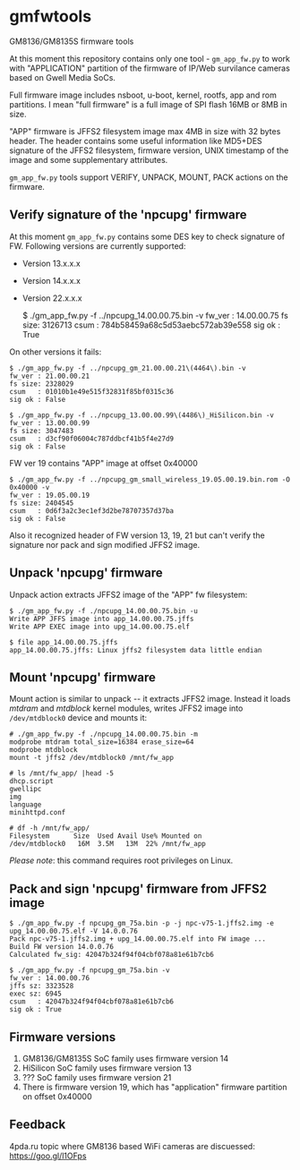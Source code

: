 # gmfwtools
GM8136/GM8135S firmware tools

At this moment this repository contains only one tool - ``gm_app_fw.py`` to work with "APPLICATION"
partition of the firmware of IP/Web survilance cameras based on Gwell Media SoCs.

Full firmware image includes nsboot, u-boot, kernel, rootfs, app and rom partitions.
I mean "full firmware" is a full image of SPI flash 16MB or 8MB in size.

"APP" firmware is  JFFS2 filesystem image max 4MB in size with 32 bytes header.
The header contains some useful information like MD5+DES signature of the JFFS2 filesystem,
firmware version, UNIX timestamp of the image and some supplementary attributes.

``gm_app_fw.py`` tools support VERIFY, UNPACK, MOUNT, PACK actions on the firmware.

## Verify signature of the 'npcupg' firmware

At this moment ``gm_app_fw.py`` contains some DES key to check signature of FW. Following
versions are currently supported:
  * Version 13.x.x.x
  * Version 14.x.x.x
  * Version 22.x.x.x

    $ ./gm_app_fw.py -f ../npcupg_14.00.00.75.bin -v
    fw_ver : 14.00.00.75
    fs size: 3126713
    csum   : 784b58459a68c5d53aebc572ab39e558
    sig ok : True

On other versions it fails:

    $ ./gm_app_fw.py -f ../npcupg_gm_21.00.00.21\(4464\).bin -v
    fw_ver : 21.00.00.21
    fs size: 2328029
    csum   : 01010b1e49e515f32831f85bf0315c36
    sig ok : False

    $ ./gm_app_fw.py -f ../npcupg_13.00.00.99\(4486\)_HiSilicon.bin -v
    fw_ver : 13.00.00.99
    fs size: 3047483
    csum   : d3cf90f06004c787ddbcf41b5f4e27d9
    sig ok : False


FW ver 19 contains "APP" image at offset 0x40000

    $ ./gm_app_fw.py -f ../npcupg_gm_small_wireless_19.05.00.19.bin.rom -O 0x40000 -v
    fw_ver : 19.05.00.19
    fs size: 2404545
    csum   : 0d6f3a2c3ec1ef3d2be78707357d37ba
    sig ok : False


Also it recognized header of FW version 13, 19, 21 but can't verify the
signature nor pack and sign modified JFFS2 image.

## Unpack 'npcupg' firmware

Unpack action extracts JFFS2 image of the "APP" fw filesystem:

    $ ./gm_app_fw.py -f ./npcupg_14.00.00.75.bin -u
    Write APP JFFS image into app_14.00.00.75.jffs
    Write APP EXEC image into upg_14.00.00.75.elf

    $ file app_14.00.00.75.jffs
    app_14.00.00.75.jffs: Linux jffs2 filesystem data little endian

## Mount 'npcupg' firmware

Mount action is similar to unpack -- it extracts JFFS2 image.
Instead it loads *mtdram* and *mtdblock* kernel modules,
writes JFFS2 image into ``/dev/mtdblock0`` device and mounts it:

    # ./gm_app_fw.py -f ./npcupg_14.00.00.75.bin -m
    modprobe mtdram total_size=16384 erase_size=64
    modprobe mtdblock
    mount -t jffs2 /dev/mtdblock0 /mnt/fw_app

    # ls /mnt/fw_app/ |head -5
    dhcp.script
    gwellipc
    img
    language
    minihttpd.conf

    # df -h /mnt/fw_app/
    Filesystem      Size  Used Avail Use% Mounted on
    /dev/mtdblock0   16M  3.5M   13M  22% /mnt/fw_app

*Please note*: this command requires root privileges on Linux.

## Pack and sign 'npcupg' firmware from JFFS2 image

    $ ./gm_app_fw.py -f npcupg_gm_75a.bin -p -j npc-v75-1.jffs2.img -e upg_14.00.00.75.elf -V 14.0.0.76
    Pack npc-v75-1.jffs2.img + upg_14.00.00.75.elf into FW image ...
    Build FW version 14.0.0.76
    Calculated fw_sig: 42047b324f94f04cbf078a81e61b7cb6

    $ ./gm_app_fw.py -f npcupg_gm_75a.bin -v
    fw_ver : 14.00.00.76
    jffs sz: 3323528
    exec sz: 6945
    csum   : 42047b324f94f04cbf078a81e61b7cb6
    sig ok : True


## Firmware versions

1. GM8136/GM8135S SoC family  uses firmware version 14
2. HiSilicon SoC family uses firmware version 13
3. ??? SoC family uses firmware version 21
4. There is firmware version 19, which has "application" firmware partition on offset 0x40000


## Feedback

4pda.ru topic where GM8136 based WiFi cameras are discuessed:  https://goo.gl/l1OFps

